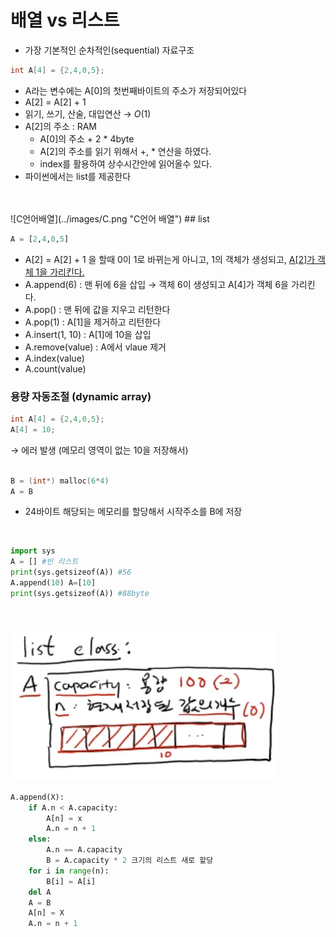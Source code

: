 # 배열 vs 리스트
 - 가장 기본적인  순차적인(sequential) 자료구조

```c
int A[4] = {2,4,0,5};
```
- A라는 변수에는 A[0]의 첫번째바이트의 주소가 저장되어있다
- A[2] = A[2] + 1
- 읽기, 쓰기, 산술, 대입연산 &rightarrow; $O(1)$
- A[2]의 주소 : RAM
    - A[0]의 주소 + 2 * 4byte
    - A[2]의 주소를 읽기 위해서 +, * 연산을 하였다.
    - index를 활용하여 상수시간안에 읽어올수 있다.
- 파이썬에서는 list를 제공한다  
<br>
<br>
![C언어배열](../images/C.png "C언어 배열")
## list

```python
A = [2,4,0,5]
```
- A[2] = A[2] + 1 을 할때 0이 1로 바뀌는게 아니고, 1의 객체가 생성되고, <u>A[2]가 객체 1을 가리킨다.</u>
- A.append(6) : 맨 뒤에 6을 삽입 &rightarrow; 객체 6이 생성되고 A[4]가 객체 6을 가리킨다.
- A.pop() : 맨 뒤에 값을 지우고 리턴한다
- A.pop(1) : A[1]을 제거하고 리턴한다
- A.insert(1, 10) : A[1]에 10을 삽입
- A.remove(value) : A에서 vlaue 제거
- A.index(value)
- A.count(value)  

### 용량 자동조절 (dynamic array)

```c
int A[4] = {2,4,0,5};
A[4] = 10;
```
&rightarrow; 에러 발생 (메모리 영역이 없는 10을 저장해서)  
<br>
```c
B = (int*) malloc(6*4)
A = B
```
- 24바이트 해당되는 메모리를 할당해서 시작주소를 B에 저장  
<br>

```python
import sys
A = [] #빈 리스트
print(sys.getsizeof(A)) #56
A.append(10) A=[10]
print(sys.getsizeof(A)) #88byte
```

<br>

![python list](../images/python_list.png "python list")
```python
A.append(X):
    if A.n < A.capacity:
        A[n] = x
        A.n = n + 1
    else:
        A.n == A.capacity
        B = A.capacity * 2 크기의 리스트 새로 할당
    for i in range(n):
        B[i] = A[i]
    del A
    A = B
    A[n] = X
    A.n = n + 1
``` 